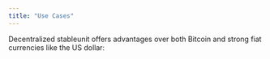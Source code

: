 ```yaml
---
title: "Use Cases"
---
```

Decentralized stableunit offers advantages over both Bitcoin and strong fiat currencies like the US dollar: